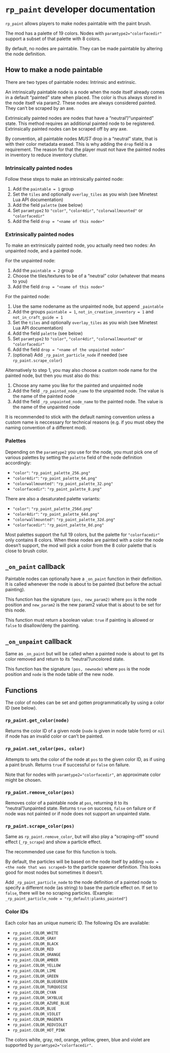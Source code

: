 # `rp_paint` developer documentation

`rp_paint` allows players to make nodes paintable with the paint brush.

The mod has a palette of 19 colors. Nodes with `paramtype2="colorfacedir"`
support a subset of that palette with 8 colors.

By default, no nodes are paintable. They can be made paintable by altering the node definition.

## How to make a node paintable

There are two types of paintable nodes: Intrinsic and extrinsic.

An intrinsically paintable node is a node when the node itself already
comes in a default “painted” state when placed. The color is thus always
stored in the node itself via param2. These nodes are always considered
painted. They can’t be scraped by an axe.

Extrinsically painted nodes are nodes that have a “neutral”/“unpainted” state.
This method requires an additional painted node to be registered.
Extrinsically painted nodes can be scraped off by any axe.

By convention, all paintable nodes *MUST* drop in a “neutral” state, that is
with their color metadata erased. This is why adding the `drop` field is
a requirement. The reason for that the player must not have the painted nodes
in inventory to reduce inventory clutter.

### Intrinsically painted nodes

Follow these steps to make an intrinsically painted node:

1. Add the `paintable = 1` group
2. Set the `tiles` and optionally `overlay_tiles` as you wish (see Minetest Lua API documentation)
3. Add the field `palette` (see below)
4. Set `paramtype2` to `"color"`, `"color4dir"`, `"colorwallmounted"` or `"colorfacedir"`
5. Add the field `drop = "<name of this node>"`

### Extrinsically painted nodes

To make an extrinsically painted node, you actually need two nodes: An unpainted node, and a painted node.

For the unpainted node:

1. Add the `paintable = 2` group
2. Choose the tiles/textures to be of a “neutral” color (whatever that means to you)
3. Add the field `drop = "<name of this node>"`

For the painted node:

1. Use the same nodename as the unpainted node, but append `_paintable`
2. Add the groups `paintable = 1`, `not_in_creative_inventory = 1` and `not_in_craft_guide = 1`
3. Set the `tiles` and optionally `overlay_tiles` as you wish (see Minetest Lua API documentation)
4. Add the field `palette` (see below)
4. Set `paramtype2` to `"color"`, `"color4dir"`, `"colorwallmounted"` or `"colorfacedir"`
6. Add the field `drop = "<name of the unpainted node>"`
7. (optional) Add `_rp_paint_particle_node` if needed (see `rp_paint.scrape_color`)

Alternatively to step 1, you may also choose a custom node name for the painted node,
but then you must also do this:

1. Choose any name you like for the painted and unpainted node
2. Add the field `_rp_painted_node_name` to the unpainted node. The value is the name of the painted node
3. Add the field `_rp_unpainted_node_name` to the painted node. The value is the name of the unpainted node

It is recommended to stick with the default naming convention unless a custom name is neccessary
for technical reasons (e.g. if you must obey the naming convention of a different mod).

### Palettes

Depending on the `paramtype2` you use for the node, you must pick one of various palettes
by setting the `palette` field of the node definition accordingly:

* `"color"`: `"rp_paint_palette_256.png"`
* `"color4dir"`: `"rp_paint_palette_64.png"`
* `"colorwallmounted"`: `"rp_paint_palette_32.png"`
* `"colorfacedir"`: `"rp_paint_palette_8.png"`

There are also a desaturated palette variants:

* `"color"`: `"rp_paint_palette_256d.png"`
* `"color4dir"`: `"rp_paint_palette_64d.png"`
* `"colorwallmounted"`: `"rp_paint_palette_32d.png"`
* `"colorfacedir"`: `"rp_paint_palette_8d.png"`

Most palettes support the full 19 colors, but the palette for
`"colorfacedir"` only contains 8 colors. When these nodes
are painted with a color the node doesn’t support,
the mod will pick a color from the 8 color palette
that is close to brush color.

## `_on_paint` callback

Paintable nodes can optionally have a `_on_paint` function in their definition.
It is called whenever the node is about to be painted (but before the
actual painting).

This function has the signature `(pos, new_param2)` where `pos` is
the node position and `new_param2` is the new param2 value that is
about to be set for this node.

This function must return a boolean value: `true` if painting is allowed
or `false` to disallow/deny the painting.

## `_on_unpaint` callback

Same as `_on_paint` but will be called when a painted node is about
to get its color removed and return to its “neutral”/uncolored state.

This function has the signature `(pos, newnode)` where `pos` is the
node position and `node` is the node table of the new node.

## Functions

The color of nodes can be set and gotten programmatically by using
a color ID (see below).

### `rp_paint.get_color(node)`

Returns the color ID of a given node (`node` is given in node table form)
or `nil` if node has an invalid color or can’t be painted.

### `rp_paint.set_color(pos, color)`

Attempts to sets the color of the node at `pos` to the given color ID,
as if using a paint brush. Returns `true` if successful or `false`
on failure.

Note that for nodes with `paramtype2="colorfacedir"`, an approximate
color might be chosen.

### `rp_paint.remove_color(pos)`

Removes color of a paintable node at `pos`, returning it to its
“neutral”/unpainted state.
Returns `true` on success, `false` on failure or if node was not painted
or if node does not support an unpainted state.

### `rp_paint.scrape_color(pos)`

Same as `rp_paint.remove_color`, but will also play a “scraping-off”
sound effect (`_rp_scrape`) and show a particle effect.

The recommended use case for this function is tools.

By default, the particles will be based on the node itself by adding
`node = <the node that was scraped>` to the particle spawner
definition. This looks good for most nodes but sometimes it doesn’t.

Add `_rp_paint_particle_node` to the node definition of a painted
node to specify a different node (as string) to base the
particle effect on. If set to `false`, there will be no scraping
particles.
(Example: `_rp_paint_particle_node = "rp_default:planks_painted"`)

### Color IDs

Each color has an unique numeric ID. The following IDs are available:

* `rp_paint.COLOR_WHITE`
* `rp_paint.COLOR_GRAY`
* `rp_paint.COLOR_BLACK`
* `rp_paint.COLOR_RED`
* `rp_paint.COLOR_ORANGE`
* `rp_paint.COLOR_AMBER`
* `rp_paint.COLOR_YELLOW`
* `rp_paint.COLOR_LIME`
* `rp_paint.COLOR_GREEN`
* `rp_paint.COLOR_BLUEGREEN`
* `rp_paint.COLOR_TURQUOISE`
* `rp_paint.COLOR_CYAN`
* `rp_paint.COLOR_SKYBLUE`
* `rp_paint.COLOR_AZURE_BLUE`
* `rp_paint.COLOR_BLUE`
* `rp_paint.COLOR_VIOLET`
* `rp_paint.COLOR_MAGENTA`
* `rp_paint.COLOR_REDVIOLET`
* `rp_paint.COLOR_HOT_PINK`

The colors white, gray, red, orange, yellow, green, blue and violet
are supported by `paramtype2="colorfacedir"`.
